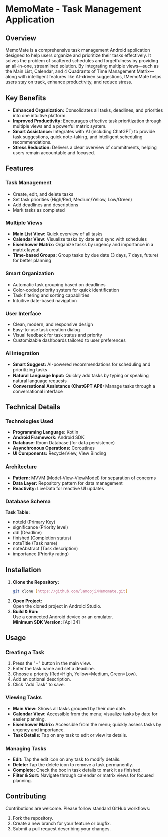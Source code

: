 # MemoMate - Task Management Application

## Overview

MemoMate is a comprehensive task management Android application designed to help users organize and
prioritize their tasks effectively. It solves the problem of scattered schedules and forgetfulness
by providing an all-in-one, streamlined solution. By integrating multiple views—such as the Main
List, Calendar, and 4 Quadrants of Time Management Matrix—along with intelligent features like
AI-driven suggestions, tMemoMate helps users stay on track, enhance productivity, and reduce stress.

## Key Benefits

- **Enhanced Organization:** Consolidates all tasks, deadlines, and priorities into one intuitive
  platform.
- **Improved Productivity:** Encourages effective task prioritization through multiple views and a
  powerful matrix system.
- **Smart Assistance:** Integrates with AI (including ChatGPT) to provide task suggestions, quick
  note-taking, and intelligent scheduling recommendations.
- **Stress Reduction:** Delivers a clear overview of commitments, helping users remain accountable
  and focused.

## Features

### Task Management

- Create, edit, and delete tasks
- Set task priorities (High/Red, Medium/Yellow, Low/Green)
- Add deadlines and descriptions
- Mark tasks as completed

### Multiple Views

- **Main List View:** Quick overview of all tasks
- **Calendar View:** Visualize tasks by date and sync with schedules
- **Eisenhower Matrix:** Organize tasks by urgency and importance in a matrix layout
- **Time-based Groups:** Group tasks by due date (3 days, 7 days, future) for better planning

### Smart Organization

- Automatic task grouping based on deadlines
- Color-coded priority system for quick identification
- Task filtering and sorting capabilities
- Intuitive date-based navigation

### User Interface

- Clean, modern, and responsive design
- Easy-to-use task creation dialog
- Visual feedback for task status and priority
- Customizable dashboards tailored to user preferences

### AI Integration

- **Smart Suggest:** AI-powered recommendations for scheduling and prioritizing tasks
- **Natural Language Input:** Quickly add tasks by typing or speaking natural language requests
- **Conversational Assistance (ChatGPT API):** Manage tasks through a conversational interface

## Technical Details

### Technologies Used

- **Programming Language:** Kotlin
- **Android Framework:** Android SDK
- **Database:** Room Database (for data persistence)
- **Asynchronous Operations:** Coroutines
- **UI Components:** RecyclerView, View Binding

### Architecture

- **Pattern:** MVVM (Model-View-ViewModel) for separation of concerns
- **Data Layer:** Repository pattern for data management
- **Reactivity:** LiveData for reactive UI updates

### Database Schema

**Task Table:**

- noteId (Primary Key)
- significance (Priority level)
- ddl (Deadline)
- finished (Completion status)
- noteTitle (Task name)
- noteAbstract (Task description)
- importance (Priority rating)

## Installation

1. **Clone the Repository:**
   ```bash
   git clone [https://github.com/lamooji/Memomate.git]
   ```
2. **Open Project:**  
   Open the cloned project in Android Studio.
3. **Build & Run:**  
   Use a connected Android device or an emulator.  
   **Minimum SDK Version:** [Api 34]

## Usage

### Creating a Task

1. Press the "+" button in the main view.
2. Enter the task name and set a deadline.
3. Choose a priority (Red=High, Yellow=Medium, Green=Low).
4. Add an optional description.
5. Click "Add Task" to save.

### Viewing Tasks

- **Main View:** Shows all tasks grouped by their due date.
- **Calendar View:** Accessible from the menu; visualize tasks by date for easier planning.
- **Eisenhower Matrix:** Accessible from the menu; quickly assess tasks by urgency and importance.
- **Task Details:** Tap on any task to edit or view its details.

### Managing Tasks

- **Edit:** Tap the edit icon on any task to modify details.
- **Delete:** Tap the delete icon to remove a task permanently.
- **Complete:** Check the box in task details to mark it as finished.
- **Filter & Sort:** Navigate through calendar or matrix views for focused planning.

## Contributing

Contributions are welcome. Please follow standard GitHub workflows:

1. Fork the repository.
2. Create a new branch for your feature or bugfix.
3. Submit a pull request describing your changes.
